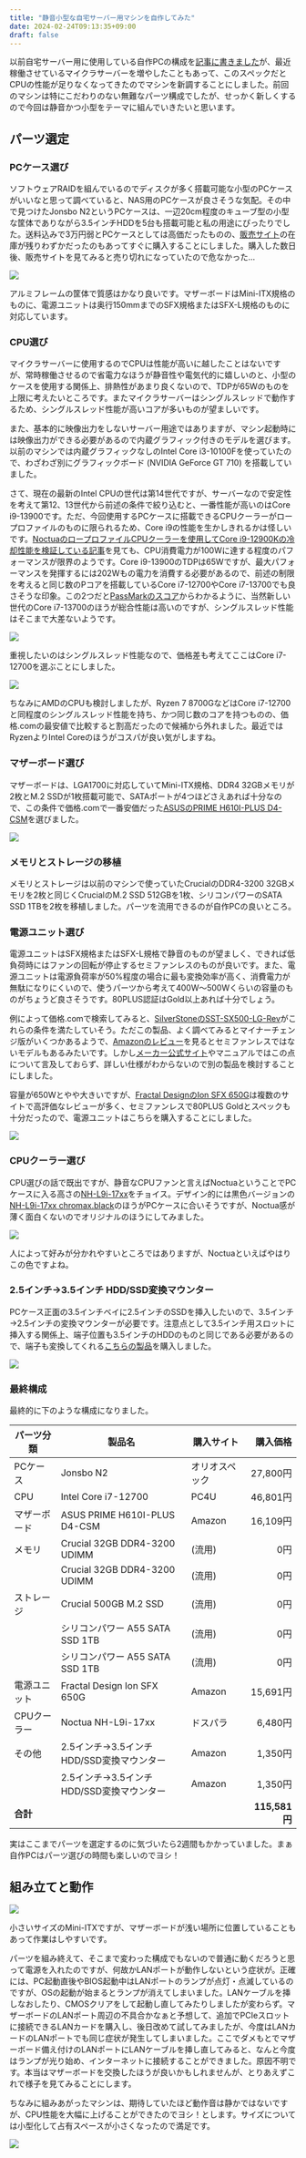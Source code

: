 ```yaml
---
title: "静音小型な自宅サーバー用マシンを自作してみた"
date: 2024-02-24T09:13:35+09:00
draft: false
---
```


以前自宅サーバー用に使用している自作PCの構成を[記事に書きました](https://nutchi.net/archives/20230918020916/)が、最近稼働させているマイクラサーバーを増やしたこともあって、このスペックだとCPUの性能が足りなくなってきたのでマシンを新調することにしました。前回のマシンは特にこだわりのない無難なパーツ構成でしたが、せっかく新しくするので今回は静音かつ小型をテーマに組んでいきたいと思います。

<!--more-->

## パーツ選定

### PCケース選び

ソフトウェアRAIDを組んでいるのでディスクが多く搭載可能な小型のPCケースがいいなと思って調べていると、NAS用のPCケースが良さそうな気配。その中で見つけたJonsbo N2というPCケースは、一辺20cm程度のキューブ型の小型な筐体でありながら3.5インチHDDを5台も搭載可能と私の用途にぴったりでした。送料込みで3万円弱とPCケースとしては高価だったものの、[販売サイト](https://www.oliospec.com/shopdetail/000000013393/)の在庫が残りわずかだったのもあってすぐに購入することにしました。購入した数日後、販売サイトを見てみると売り切れになっていたので危なかった...

![](/images/20240226090629.jpg)

アルミフレームの筐体で質感はかなり良いです。マザーボードはMini-ITX規格のものに、電源ユニットは奥行150mmまでのSFX規格またはSFX-L規格のものに対応しています。

### CPU選び

マイクラサーバーに使用するのでCPUは性能が高いに越したことはないですが、常時稼働させるので省電力なほうが静音性や電気代的に嬉しいのと、小型のケースを使用する関係上、排熱性があまり良くないので、TDPが65Wのものを上限に考えたいところです。またマイクラサーバーはシングルスレッドで動作するため、シングルスレッド性能が高いコアが多いものが望ましいです。

また、基本的に映像出力をしないサーバー用途ではありますが、マシン起動時には映像出力ができる必要があるので内蔵グラフィック付きのモデルを選びます。以前のマシンでは内蔵グラフィックなしのIntel Core i3-10100Fを使っていたので、わざわざ別にグラフィックボード (NVIDIA GeForce GT 710) を搭載していました。

さて、現在の最新のIntel CPUの世代は第14世代ですが、サーバーなので安定性を考えて第12、13世代から前述の条件で絞り込むと、一番性能が高いのはCore i9-13900です。ただ、今回使用するPCケースに搭載できるCPUクーラーがロープロファイルのものに限られるため、Core i9の性能を生かしきれるかは怪しいです。[NoctuaのロープロファイルCPUクーラーを使用してCore i9-12900Kの冷却性能を検証している記事](https://jisakuhibi.jp/review/noctua-nh-l9i-17xx-chromax-black)を見ても、CPU消費電力が100Wに達する程度のパフォーマンスが限界のようです。Core i9-13900のTDPは65Wですが、最大パフォーマンスを発揮するには202Wもの電力を消費する必要があるので、前述の制限を考えると同じ数のPコアを搭載しているCore i7-12700やCore i7-13700でも良さそうな印象。この2つだと[PassMarkのスコア](https://www.cpubenchmark.net/compare/4669vs4992/Intel-i7-12700-vs-Intel-i7-13700)からわかるように、当然新しい世代のCore i7-13700のほうが総合性能は高いのですが、シングルスレッド性能はそこまで大差ないようです。

![](/images/20240227142622.png)

重視したいのはシングルスレッド性能なので、価格差も考えてここはCore i7-12700を選ぶことにしました。

![](/images/20240302110357.jpg)

ちなみにAMDのCPUも検討しましたが、Ryzen 7 8700GなどはCore i7-12700と同程度のシングルスレッド性能を持ち、かつ同じ数のコアを持つものの、価格.comの最安値で比較すると割高だったので候補から外れました。最近ではRyzenよりIntel Coreのほうがコスパが良い気がしますね。

### マザーボード選び

マザーボードは、LGA1700に対応していてMini-ITX規格、DDR4 32GBメモリが2枚とM.2 SSDが1枚搭載可能で、SATAポートが4つほどさえあれば十分なので、この条件で価格.comで一番安価だった[ASUSのPRIME H610I-PLUS D4-CSM](https://kakaku.com/item/K0001472790/)を選びました。

![](/images/20240228134556.jpg)

### メモリとストレージの移植

メモリとストレージは以前のマシンで使っていたCrucialのDDR4-3200 32GBメモリを2枚と同じくCrucialのM.2 SSD 512GBを1枚、シリコンパワーのSATA SSD 1TBを2枚を移植しました。パーツを流用できるのが自作PCの良いところ。

### 電源ユニット選び

電源ユニットはSFX規格またはSFX-L規格で静音のものが望ましく、できれば低負荷時にはファンの回転が停止するセミファンレスのものが良いです。また、電源ユニットは電源負荷率が50%程度の場合に最も変換効率が高く、消費電力が無駄になりにくいので、使うパーツから考えて400W～500Wくらいの容量のものがちょうど良さそうです。80PLUS認証はGold以上あれば十分でしょう。

例によって価格.comで検索してみると、[SilverStoneのSST-SX500-LG-Rev](https://kakaku.com/item/K0001311027/)がこれらの条件を満たしていそう。ただこの製品、よく調べてみるとマイナーチェンジ版がいくつかあるようで、[Amazonのレビュー](https://www.amazon.co.jp/gp/customer-reviews/R3K5KFYD8YAPE3/)を見るとセミファンレスではないモデルもあるみたいです。しかし[メーカー公式サイト](https://www.silverstonetek.com/jp/product/info/power-supplies/SX500-LG/)やマニュアルではこの点について言及しておらず、詳しい仕様がわからないので別の製品を検討することにしました。

容量が650Wとやや大きいですが、[Fractal DesignのIon SFX 650G](https://kakaku.com/item/K0001205445/)は複数のサイトで高評価なレビューが多く、セミファンレスで80PLUS Goldとスペックも十分だったので、電源ユニットはこちらを購入することにしました。

![](/images/20240228135028.jpg)

### CPUクーラー選び

CPU選びの話で既出ですが、静音なCPUファンと言えばNoctuaということでPCケースに入る高さの[NH-L9i-17xx](https://kakaku.com/item/K0001404000/)をチョイス。デザイン的には黒色バージョンの[NH-L9i-17xx chromax.black](https://kakaku.com/item/K0001404001/)のほうがPCケースに合いそうですが、Noctua感が薄く面白くないのでオリジナルのほうにしてみました。

![](/images/20240227130647.jpg)

人によって好みが分かれやすいところではありますが、Noctuaといえばやはりこの色ですよね。

### 2.5インチ→3.5インチ HDD/SSD変換マウンター

PCケース正面の3.5インチベイに2.5インチのSSDを挿入したいので、3.5インチ→2.5インチの変換マウンターが必要です。注意点として3.5インチ用スロットに挿入する関係上、端子位置も3.5インチのHDDのものと同じである必要があるので、端子も変換してくれる[こちらの製品](https://www.amazon.co.jp/dp/B00F3QFKNS/)を購入しました。

![](/images/20240228135244.jpg)

### 最終構成

最終的に下のような構成になりました。

|	パーツ分類	|	製品名									|	購入サイト		|	購入価格		|
|	---			|	---										|	---				|	---:			|
|	PCケース	|	Jonsbo N2								|	オリオスペック	|	27,800円		|
|	CPU		|	Intel Core i7-12700							|	PC4U			|	46,801円		|
|	マザーボード	|	ASUS PRIME H610I-PLUS D4-CSM				|	Amazon			|	16,109円		|
|	メモリ		|	Crucial 32GB DDR4-3200 UDIMM				|	(流用)			|	0円			|
|				|	Crucial 32GB DDR4-3200 UDIMM				|	(流用)			|	0円			|
|	ストレージ	|	Crucial 500GB M.2 SSD						|	(流用)			|	0円			|
|				|	シリコンパワー A55 SATA SSD 1TB				|	(流用)			|	0円			|
|				|	シリコンパワー A55 SATA SSD 1TB				|	(流用)			|	0円			|
|	電源ユニット	|	Fractal Design Ion SFX 650G					|	Amazon			|	15,691円		|
|	CPUクーラー	|	Noctua NH-L9i-17xx						|	ドスパラ			|	6,480円		|
|	その他		|	2.5インチ→3.5インチ HDD/SSD変換マウンター	|	Amazon			|	1,350円		|
|				|	2.5インチ→3.5インチ HDD/SSD変換マウンター	|	Amazon			|	1,350円		|
|	**合計**		|											|					|	**115,581円**	|

実はここまでパーツを選定するのに気づいたら2週間もかかっていました。まぁ自作PCはパーツ選びの時間も楽しいのでヨシ！

## 組み立てと動作

![](/images/20240228160244.jpg)

小さいサイズのMini-ITXですが、マザーボードが浅い場所に位置していることもあって作業はしやすいです。

パーツを組み終えて、そこまで変わった構成でもないので普通に動くだろうと思って電源を入れたのですが、何故かLANポートが動作しないという症状が。正確には、PC起動直後やBIOS起動中はLANポートのランプが点灯・点滅しているのですが、OSの起動が始まるとランプが消えてしまいました。LANケーブルを挿しなおしたり、CMOSクリアをして起動し直してみたりしましたが変わらず。マザーボードのLANポート周辺の不具合かなぁと予想して、追加でPCIeスロットに接続できるLANカードを購入し、後日改めて試してみましたが、今度はLANカードのLANポートでも同じ症状が発生してしまいました。ここでダメもとでマザーボード備え付けのLANポートにLANケーブルを挿し直してみると、なんと今度はランプが光り始め、インターネットに接続することができました。原因不明です。本当はマザーボードを交換したほうが良いかもしれませんが、とりあえずこれで様子を見てみることにします。

ちなみに組みあがったマシンは、期待していたほど動作音は静かではないですが、CPU性能を大幅に上げることができたのでヨシ！とします。サイズについては小型化して占有スペースが小さくなったので満足です。

![](/images/20240306040128.jpg)
